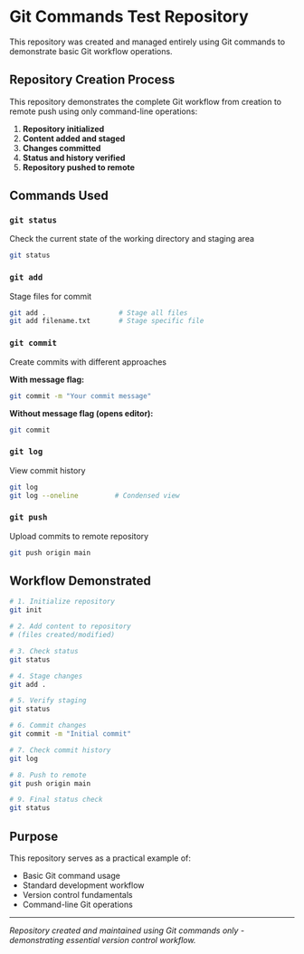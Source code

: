 # Git Commands Test Repository

This repository was created and managed entirely using Git commands to demonstrate basic Git workflow operations.

## Repository Creation Process

This repository demonstrates the complete Git workflow from creation to remote push using only command-line operations:

1. **Repository initialized**
2. **Content added and staged**
3. **Changes committed**
4. **Status and history verified**
5. **Repository pushed to remote**

## Commands Used

### `git status`
Check the current state of the working directory and staging area
```bash
git status
```

### `git add`
Stage files for commit
```bash
git add .                  # Stage all files
git add filename.txt       # Stage specific file
```

### `git commit`
Create commits with different approaches

**With message flag:**
```bash
git commit -m "Your commit message"
```

**Without message flag (opens editor):**
```bash
git commit
```

### `git log`
View commit history
```bash
git log
git log --oneline         # Condensed view
```

### `git push`
Upload commits to remote repository
```bash
git push origin main
```

## Workflow Demonstrated

```bash
# 1. Initialize repository
git init

# 2. Add content to repository
# (files created/modified)

# 3. Check status
git status

# 4. Stage changes
git add .

# 5. Verify staging
git status

# 6. Commit changes
git commit -m "Initial commit"

# 7. Check commit history
git log

# 8. Push to remote
git push origin main

# 9. Final status check
git status
```

## Purpose

This repository serves as a practical example of:
- Basic Git command usage
- Standard development workflow
- Version control fundamentals
- Command-line Git operations

---

*Repository created and maintained using Git commands only - demonstrating essential version control workflow.*
